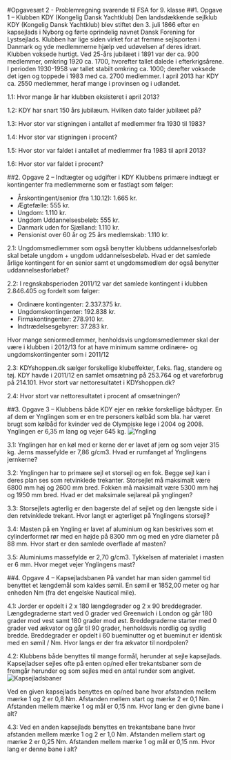 #Opgavesæt 2 - Problemregning svarende til FSA for 9. klasse
##1. Opgave 1 – Klubben KDY (Kongelig Dansk Yachtklub)
Den landsdækkende sejlklub KDY (Kongelig Dansk Yachtklub) blev stiftet den 3. juli 1866 efter en kapsejlads i Nyborg og førte oprindelig navnet Dansk Forening for Lystsejlads. Klubben har lige siden virket for at fremme sejlsporten i Danmark og yde medlemmerne hjælp ved udøvelsen af deres idræt. 
Klubben voksede hurtigt. Ved 25-års jubilæet i 1891 var der ca. 900 medlemmer, omkring 1920 ca. 1700, hvorefter tallet dalede i efterkrigsårene. I perioden 1930-1958 var tallet stabilt omkring ca. 1000; derefter voksede det igen og toppede i 1983 med ca. 2700 medlemmer. I april 2013 har KDY ca. 2550 medlemmer, heraf mange i provinsen og i udlandet.

1.1: Hvor mange år har klubben eksisteret i april 2013?

1.2: KDY har snart 150 års jubilæum. Hvilken dato falder jubilæet på?

1.3: Hvor stor var stigningen i antallet af medlemmer fra 1930 til 1983?

1.4: Hvor stor var stigningen i procent?

1.5: Hvor stor var faldet i antallet af medlemmer fra 1983 til april 2013?

1.6: Hvor stor var faldet i procent?

##2. Opgave 2 – Indtægter og udgifter i KDY
Klubbens primære indtægt er kontingenter fra medlemmerne som er fastlagt som følger:
- Årskontingent/senior (fra 1.10.12): 1.665 kr.
- Ægtefælle: 555 kr.  
- Ungdom: 1.110 kr.
- Ungdom Uddannelsesbeløb: 555 kr.
- Danmark uden for Sjælland: 1.110 kr.
- Pensionist over 60 år og 25 års medlemskab: 1.110 kr.

2.1: Ungdomsmedlemmer som også benytter klubbens uddannelsesforløb skal betale ungdom + ungdom uddannelsesbeløb. Hvad er det samlede årlige kontingent for en senior samt et ungdomsmedlem der også benytter uddannelsesforløbet?

2.2: I regnskabsperioden 2011/12 var det samlede kontingent i klubben 2.846.405 og fordelt som følger:
- Ordinære kontingenter: 2.337.375 kr.
- Ungdomskontingenter: 192.838 kr.
- Firmakontingenter: 278.910 kr.
- Indtrædelsesgebyrer: 37.283 kr.

Hvor mange seniormedlemmer, henholdsvis ungdomsmedlemmer skal der være i klubben i 2012/13 for at have minimum samme ordinære- og ungdomskontingenter som i 2011/12

2.3: KDYshoppen.dk sælger forskellige klubeffekter, f.eks. flag, standere og tøj. KDY havde i 2011/12 en samlet omsætning på 253.764 og et vareforbrug på 214.101. Hvor stort var nettoresultatet i KDYshoppen.dk?

2.4: Hvor stort var nettoresultatet i procent af omsætningen?

##3. Opgave 3 – Klubbens både
KDY ejer en række forskellige bådtyper. En af dem er Ynglingen som er en tre personers kølbåd som bla. har været brugt som kølbåd for kvinder ved de Olympiske lege i 2004 og 2008. Ynglingen er 6,35 m lang og vejer 645 kg.
![Yngling](http://yachtpals.com/files/news/yngling.png "Yngling")

3.1: Ynglingen har en køl med er kerne der er lavet af jern og som vejer 315 kg. Jerns massefylde er 7,86 g/cm3. Hvad er rumfanget af Ynglingens jernkerne?

3.2: Ynglingen har to primære sejl et storsejl og en fok. Begge sejl kan i deres plan ses som retvinklede trekanter. Storsejlet må maksimalt være 6800 mm høj og 2600 mm bred. Fokken må maksimalt være 5300 mm høj og 1950 mm bred. Hvad er det maksimale sejlareal på ynglingen?

3.3: Storsejlets agterlig er den bagerste del af sejlet og den længste side i den retvinklede trekant. Hvor langt er agterliget på Ynglingens storsejl?

3.4: Masten på en Yngling er lavet af aluminium og kan beskrives som et cylinderformet rør med en højde på 8300 mm og med en ydre diameter på 88 mm. Hvor start er den samlede overflade af masten?

3.5: Aluminiums massefylde er 2,70 g/cm3. Tykkelsen af materialet i masten er 6 mm. Hvor meget vejer Ynglingens mast?


##4. Opgave 4 – Kapsejladsbanen
På vandet har man siden gammel tid benyttet et længdemål som kaldes sømil. En sømil er 1852,00 meter og har enheden Nm (fra det engelske Nautical mile).

4.1: Jorder er opdelt i 2 x 180 længdegrader og 2 x 90 breddegrader. Længdegraderne start ved 0 grader ved Greenwich i London og går 180 grader mod vest samt 180 grader mod øst. Breddegraderne starter med 0 grader ved ækvator og går til 90 grader, henholdsvis nordlig og sydlig bredde. Breddegrader er opdelt i 60 bueminutter og et bueminut er identisk med en sømil / Nm. Hvor langs er der fra ækvator til nordpolen?

4.2: Klubbens både benyttes til mange formål, herunder at sejle kapsejlads. 
Kapsejladser sejles ofte på enten op/ned eller trekantsbaner som de fremgår herunder og som sejles med en antal runder som angivet.
![Kapsejladsbaner](http://www.aasf.no/upload_images/F8583A6926AB4D4493D1008558E37E87.gif "Kapsejladsbaner")

Ved en given kapsejlads benyttes en op/ned bane hvor afstanden mellem mærke 1 og 2 er 0,8 Nm. Afstanden mellem start og mærke 2 er 0,1 Nm. Afstanden mellem mærke 1 og mål er 0,15 nm. Hvor lang er den givne bane i alt?

4.3: Ved en anden kapsejlads benyttes en trekantsbane bane hvor afstanden mellem mærke 1 og 2 er 1,0 Nm. Afstanden mellem start og mærke 2 er 0,25 Nm. Afstanden mellem mærke 1 og mål er 0,15 nm. Hvor lang er denne bane i alt?
